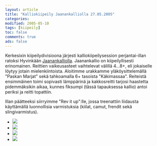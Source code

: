 ```yaml
--- 
layout: article 
title: "Kalliokiipeily Jaanankalliolla 27.05.2005" 
categories: 
modified: 2005-05-10 
tags: [kiipeily]
toc: false 
comments: true 
ads: false 
--- 
```


Kerkesixin kiipeilydivisioona järjesti kalliokiipeilysession
perjantai-illan ratoksi Hyvinkään
[Jaanankalliolla](http://www.slouppi.net/cliff.phtml?cliff=Jaanankallio#).
Jaanankallio on kiipeilyllisesti erinomainen. Reittien vaikeusasteet
vaihtelevat välillä 4...8+, eli jokaiselle löytyy jotain
mielenkiintoista. Aloitimme urakkamme yläköysittelemällä "Paskan Marjat"
sekä tahkoamalla 6+ tasoista "Käkimassaa". Reiteistä ensimmäinen toimi
sopivasti lämppärinä ja kakkosreitti tarjosi haastetta pidemmäksikin
aikaa, kunnes fiksumpi (tässä tapauksessa kallio) antoi periksi ja
reitti topattiin.

Illan päätteeksi siirryimme "Rev it up":lle, jossa treenattiin liidausta
käyttämällä luonnollisia varmistuksia (kiilat, camut, frendit sekä
slingivarmistus).

<div class="image-gallery">

-   [![](/Media/Default/ImageGalleries/kalliokiipeily-jaanankalliolla-27.05.2005/Thumbnails/kiipeilykalliolla20050527_01b.jpg)](/Media/Default/ImageGalleries/kalliokiipeily-jaanankalliolla-27.05.2005/kiipeilykalliolla20050527_01b.jpg)
-   [![](/Media/Default/ImageGalleries/kalliokiipeily-jaanankalliolla-27.05.2005/Thumbnails/kiipeilykalliolla20050527_02b.jpg)](/Media/Default/ImageGalleries/kalliokiipeily-jaanankalliolla-27.05.2005/kiipeilykalliolla20050527_02b.jpg)
-   [![](/Media/Default/ImageGalleries/kalliokiipeily-jaanankalliolla-27.05.2005/Thumbnails/kiipeilykalliolla20050527_03b.jpg)](/Media/Default/ImageGalleries/kalliokiipeily-jaanankalliolla-27.05.2005/kiipeilykalliolla20050527_03b.jpg)
-   [![](/Media/Default/ImageGalleries/kalliokiipeily-jaanankalliolla-27.05.2005/Thumbnails/kiipeilykalliolla20050527_04b.jpg)](/Media/Default/ImageGalleries/kalliokiipeily-jaanankalliolla-27.05.2005/kiipeilykalliolla20050527_04b.jpg)

</div>
